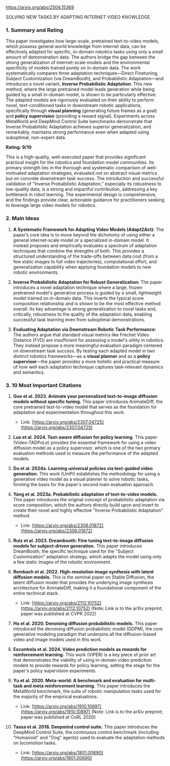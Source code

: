 https://arxiv.org/abs/2504.15369

SOLVING NEW TASKS BY ADAPTING INTERNET VIDEO KNOWLEDGE

### 1. Summary and Rating

This paper investigates how large-scale, pretrained text-to-video models, which possess general world knowledge from internet data, can be effectively adapted for specific, in-domain robotics tasks using only a small amount of demonstration data. The authors bridge the gap between the strong generalization of internet-scale models and the environmental specificity of models trained purely on in-domain data. The work systematically compares three adaptation techniques—Direct Finetuning, Subject Customization (via DreamBooth), and Probabilistic Adaptation—and introduces a novel variant, **Inverse Probabilistic Adaptation**. This new method, where the large pretrained model leads generation while being guided by a small in-domain model, is shown to be particularly effective. The adapted models are rigorously evaluated on their ability to perform novel, text-conditioned tasks in downstream robotic applications, specifically through **visual planning** (generating future frames as a goal) and **policy supervision** (providing a reward signal). Experiments across MetaWorld and DeepMind Control Suite benchmarks demonstrate that Inverse Probabilistic Adaptation achieves superior generalization, and remarkably, maintains strong performance even when adapted using suboptimal, non-expert data.

**Rating: 9/10**

This is a high-quality, well-executed paper that provides significant practical insight for the robotics and foundation model communities. Its primary strength lies in the thorough and systematic comparison of well-motivated adaptation strategies, evaluated not on abstract visual metrics but on concrete downstream task success. The introduction and successful validation of "Inverse Probabilistic Adaptation," especially its robustness to low-quality data, is a strong and impactful contribution, addressing a key bottleneck in robot learning. The experimental design is comprehensive, and the findings provide clear, actionable guidance for practitioners seeking to leverage large video models for robotics.

### 2. Main Ideas

1.  **A Systematic Framework for Adapting Video Models (Adapt2Act):** The paper’s core idea is to move beyond the dichotomy of using either a general internet-scale model or a specialized in-domain model. It instead proposes and empirically evaluates a spectrum of adaptation techniques that combine the strengths of both. This provides a structured understanding of the trade-offs between data cost (from a few static images to full video trajectories), computational effort, and generalization capability when applying foundation models to new robotic environments.

2.  **Inverse Probabilistic Adaptation for Robust Generalization:** The paper introduces a novel adaptation technique where a large, frozen pretrained model's generative process is guided by a small, lightweight model trained on in-domain data. This inverts the typical score composition relationship and is shown to be the most effective method overall. Its key advantage is strong generalization to novel tasks and, critically, robustness to the quality of the adaptation data, enabling successful task learning even from suboptimal demonstrations.

3.  **Evaluating Adaptation via Downstream Robotic Task Performance:** The authors argue that standard visual metrics like Fréchet Video Distance (FVD) are insufficient for assessing a model's utility in robotics. They instead propose a more meaningful evaluation paradigm centered on downstream task success. By testing each adapted model in two distinct robotics frameworks—as a **visual planner** and as a **policy supervisor**—the paper provides a more holistic and practical measure of how well each adaptation technique captures task-relevant dynamics and semantics.

### 3. 10 Most Important Citations

1.  **Guo et al. 2023. Animate your personalized text-to-image diffusion models without specific tuning.**
    This paper introduces AnimateDiff, the core pretrained text-to-video model that serves as the foundation for adaptation and experimentation throughout this work.
    *   Link: [https://arxiv.org/abs/2307.04725](https://arxiv.org/abs/2307.04725)

2.  **Luo et al. 2024. Text-aware diffusion for policy learning.**
    This paper (Video-TADPoLe) provides the essential framework for using a video diffusion model as a policy supervisor, which is one of the two primary evaluation methods used to measure the performance of the adapted models.

3.  **Du et al. 2024a. Learning universal policies via text-guided video generation.**
    This work (UniPi) establishes the methodology for using a generative video model as a visual planner to solve robotic tasks, forming the basis for the paper's second main evaluation approach.

4.  **Yang et al. 2023a. Probabilistic adaptation of text-to-video models.**
    This paper introduces the original concept of probabilistic adaptation via score composition, which the authors directly build upon and invert to create their novel and highly effective "Inverse Probabilistic Adaptation" method.
    *   Link: [https://arxiv.org/abs/2306.01872](https://arxiv.org/abs/2306.01872)

5.  **Ruiz et al. 2023. Dreambooth: Fine tuning text-to-image diffusion models for subject-driven generation.**
    This paper introduces DreamBooth, the specific technique used for the "Subject Customization" adaptation strategy, which adapts the model using only a few static images of the robotic environment.

6.  **Rombach et al. 2022. High-resolution image synthesis with latent diffusion models.**
    This is the seminal paper on Stable Diffusion, the latent diffusion model that provides the underlying image synthesis architecture for AnimateDiff, making it a foundational component of the entire technical stack.
    *   Link: [https://arxiv.org/abs/2112.10752](https://arxiv.org/abs/2112.10752) (Note: Link is to the arXiv preprint; paper was published at CVPR 2022)

7.  **Ho et al. 2020. Denoising diffusion probabilistic models.**
    This paper introduced the denoising diffusion probabilistic model (DDPM), the core generative modeling paradigm that underpins all the diffusion-based video and image models used in this work.

8.  **Escontrela et al. 2024. Video prediction models as rewards for reinforcement learning.**
    This work (VIPER) is a key piece of prior art that demonstrates the viability of using in-domain video prediction models to provide rewards for policy learning, setting the stage for the paper's policy supervision experiments.

9.  **Yu et al. 2020. Meta-world: A benchmark and evaluation for multi-task and meta reinforcement learning.**
    This paper introduces the MetaWorld benchmark, the suite of robotic manipulation tasks used for the majority of the empirical evaluations.
    *   Link: [https://arxiv.org/abs/1910.10897](https://arxiv.org/abs/1910.10897) (Note: Link is to the arXiv preprint; paper was published at CoRL 2020)

10. **Tassa et al. 2018. Deepmind control suite.**
    This paper introduces the DeepMind Control Suite, the continuous control benchmark (including "Humanoid" and "Dog" agents) used to evaluate the adaptation methods on locomotion tasks.
    *   Link: [https://arxiv.org/abs/1801.00690](https://arxiv.org/abs/1801.00690)
